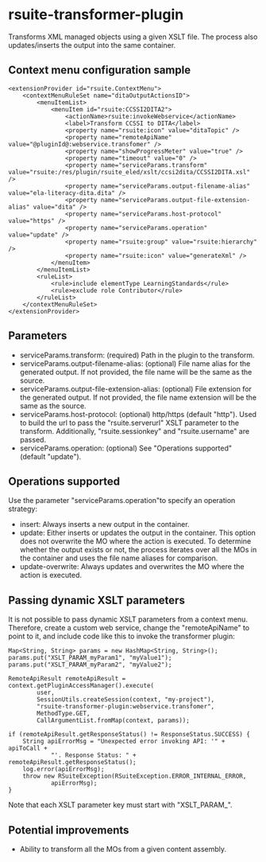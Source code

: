 # rsuite-transformer-plugin

Transforms XML managed objects using a given XSLT file. The process also updates/inserts the output into the same container.

## Context menu configuration sample

```
<extensionProvider id="rsuite.ContextMenu">
	<contextMenuRuleSet name="ditaOutputActionsID">
		<menuItemList>
			<menuItem id="rsuite:CCSSI2DITA2">
				<actionName>rsuite:invokeWebservice</actionName>
				<label>Transform CCSSI to DITA</label>
				<property name="rsuite:icon" value="ditaTopic" />
				<property name="remoteApiName" value="@pluginId@:webservice.transfomer" />
				<property name="showProgressMeter" value="true" />
				<property name="timeout" value="0" />
				<property name="serviceParams.transform" value="rsuite:/res/plugin/rsuite_eled/xslt/ccsi2dita/CCSSI2DITA.xsl" />
				<property name="serviceParams.output-filename-alias" value="ela-literacy-dita.dita" />
				<property name="serviceParams.output-file-extension-alias" value="dita" />
				<property name="serviceParams.host-protocol" value="https" />
				<property name="serviceParams.operation" value="update" />
				<property name="rsuite:group" value="rsuite:hierarchy" />
				<property name="rsuite:icon" value="generateXml" />
			</menuItem>
		</menuItemList>
		<ruleList>
			<rule>include elementType LearningStandards</rule>
			<rule>exclude role Contributor</rule>
		</ruleList>
	</contextMenuRuleSet>
</extensionProvider>
```

## Parameters
* serviceParams.transform: (required) Path in the plugin to the transform.
* serviceParams.output-filename-alias: (optional) File name alias for the generated output. If not provided, the file name will be the same as the source.
* serviceParams.output-file-extension-alias: (optional) File extension for the generated output. If not provided, the file name extension will be the same as the source.
* serviceParams.host-protocol: (optional) http/https (default "http"). Used to build the url to pass the "rsuite.serverurl" XSLT parameter to the transform. Additionally, "rsuite.sessionkey" and "rsuite.username" are passed.
* serviceParams.operation: (optional) See "Operations supported" (default "update").

## Operations supported

Use the parameter "serviceParams.operation"to specify an operation strategy:
* insert: Always inserts a new output in the container.
* update: Either inserts or updates the output in the container. This option does not overwrite the MO where the action is executed. To determine whether the output exists or not, the process iterates over all the MOs in the container and uses the file name aliases for comparison.
* update-overwrite: Always updates and overwrites the MO where the action is executed.

## Passing dynamic XSLT parameters

It is not possible to pass dynamic XSLT parameters from a context menu. Therefore, create a custom web service, change the "remoteApiName" to point to it, and include code like this to invoke the transformer plugin:

```
Map<String, String> params = new HashMap<String, String>();
params.put("XSLT_PARAM_myParam1", "myValue1");
params.put("XSLT_PARAM_myParam2", "myValue2");

RemoteApiResult remoteApiResult = context.getPluginAccessManager().execute(
		user, 
		SessionUtils.createSession(context, "my-project"), 
		"rsuite-transformer-plugin:webservice.transfomer", 
		MethodType.GET,
		CallArgumentList.fromMap(context, params));

if (remoteApiResult.getResponseStatus() != ResponseStatus.SUCCESS) {
	String apiErrorMsg = "Unexpected error invoking API: '" + apiToCall + 
			"'. Response Status: " + remoteApiResult.getResponseStatus();
	log.error(apiErrorMsg);
	throw new RSuiteException(RSuiteException.ERROR_INTERNAL_ERROR, 
			apiErrorMsg);
}
```

Note that each XSLT parameter key must start with "XSLT_PARAM_".

## Potential improvements
* Ability to transform all the MOs from a given content assembly.